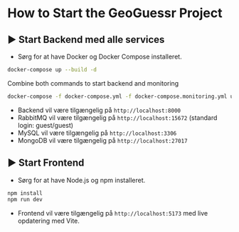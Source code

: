 
# How to Start the GeoGuessr Project

## ▶️ Start Backend med alle services
- Sørg for at have Docker og Docker Compose installeret.

```bash
docker-compose up --build -d
```

Combine both commands to start backend and monitoring
```bash
docker-compose -f docker-compose.yml -f docker-compose.monitoring.yml up --build -d
```

- Backend vil være tilgængelig på `http://localhost:8000`
- RabbitMQ vil være tilgængelig på `http://localhost:15672` (standard login: guest/guest)
- MySQL vil være tilgængelig på `http://localhost:3306`
- MongoDB vil være tilgængelig på `http://localhost:27017`

## ▶️ Start Frontend
- Sørg for at have Node.js og npm installeret.

```bash
npm install
npm run dev
```

- Frontend vil være tilgængelig på `http://localhost:5173` med live opdatering med Vite.